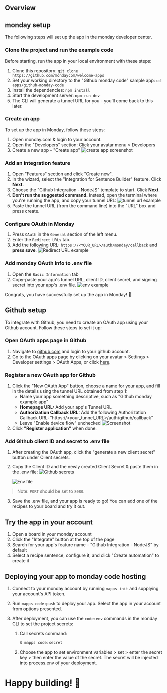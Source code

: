 ## Overview

## monday setup

The following steps will set up the app in the monday developer center. 

### Clone the project and run the example code

Before starting, run the app in your local environment with these steps: 

1. Clone this repository:
```git clone https://github.com/mondaycom/welcome-apps```
2. Set your working directory to the "Github monday code" sample app: 
```cd apps/github-monday-code```
3. Install the dependencies: `npm install`
4. Start the development server: `npm run dev`
5. The CLI will generate a tunnel URL for you - you'll come back to this later.

### Create an app

To set up the app in Monday, follow these steps:

1. Open monday.com & login to your account. 
2. Open the "Developers" section: Click your avatar menu > Developers
3. Create a new app - "Create app"
![create app screenshot](./assets/create_app_button.png)

### Add an integration feature
1. Open "Features" section and click "Create new". 
2. In the wizard, select the "Integration for Sentence Builder" feature. Click **Next**.
3. Choose the "Github Integration - NodeJS" template to start. Click **Next**. 
4. **Don't run the suggested command.** Instead, open the terminal where you're running the app, and copy your tunnel URL:
![tunnel url example](./assets/initialize_app.png)
5. Paste the tunnel URL (from the command line) into the "URL" box and press create.

### Configure OAuth in Monday

1. Press `OAuth` in the `General` section of the left menu.
2. Enter the `Redirect URLs` tab.
3. Add the following URL: `https://<YOUR_URL>/auth/monday/callback` and **press save**.
![Redirect URL example](./assets/redirect_url_screenshot.png)

### Add monday OAuth info to .env file

1. Open the `Basic Information` tab
2. Copy-paste your app's tunnel URL, client ID, client secret, and signing secret into your app's .env file. 
![env example](./assets/env-file-screenshot.png)

Congrats, you have successfully set up the app in Monday! 🎉

## Github setup

To integrate with Github, you need to create an OAuth app using your Github account. Follow these steps to set it up:

### Open OAuth apps page in Github
1. Navigate to [github.com](https://github.com/) and login to your github account.
2. Go to the OAuth apps page by clicking on your avatar > Settings > Developer settings > OAuth Apps, or click [here](https://github.com/settings/developers).

### Register a new OAuth app for Github
1. Click the "New OAuth App" button, choose a name for your app, and fill in the details using the tunnel URL obtained from step 1:
   - Name your app something descriptive, such as "Github monday example app"
   - **Homepage URL:** Add your app's Tunnel URL
   - **Authorization Callback URL:** Add the following Authorization Callback URL: "https://<your_tunnel_URL>/auth/github/callback"
   - Leave "Enable device flow" unchecked
![Screenshot](./assets/oauth-github-setup.png)
2. Click **"Register application"** when done.

### Add Github client ID and secret to .env file
1. After creating the OAuth app, click the "generate a new client secret" button under Client secrets.
2. Copy the Client ID and the newly created Client Secret & paste them in the .env file:
   ![Github secrets](https://dapulse-res.cloudinary.com/image/upload/v1610369018/monday-apps-templates/github-node/Screen_Shot_2021-01-11_at_14.42.26.png)

   ![Env file](https://dapulse-res.cloudinary.com/image/upload/v1689682643/github-monday-code-env-snapshot.png)
> Note: `PORT` should be set to `8080`.

3. Save the .env file, and your app is ready to go! You can add one of the recipes to your board and try it out.

## Try the app in your account

1. Open a board in your monday account
2. Click the "Integrate" button at the top of the page
3. Search for your app's feature name – "Github Integration - NodeJS" by default
4. Select a recipe sentence, configure it, and click "Create automation" to create it

## Deploying your app to monday code hosting
1. Connect to your monday account by running `mapps init` and supplying your account's API token. 

2. Run `mapps code:push` to deploy your app. Select the app in your account from options presented. 

3. After deployment, you can use the `code:env` commands in the monday CLI to set the project secrets:
   1. Call secrets command:
      ```bash
      $ mapps code:secret
      ```
    2. Choose the app to set environment variables > set > enter the secret key > then enter the value of the secret. The secret will be injected into process.env of your deployment.

# Happy building! 🎉
